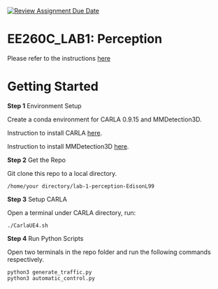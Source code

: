 [![Review Assignment Due Date](https://classroom.github.com/assets/deadline-readme-button-22041afd0340ce965d47ae6ef1cefeee28c7c493a6346c4f15d667ab976d596c.svg)](https://classroom.github.com/a/w3FoW0fO)
# EE260C_LAB1: Perception

Please refer to the instructions [here](https://docs.google.com/document/d/1BvQ9ztEvxDwsHv-RWEy2EOA7kdAonzdkbJIuQSB1nJI/edit?usp=sharing)

# Getting Started

**Step 1** Environment Setup

Create a conda environment for CARLA 0.9.15 and MMDetection3D. 

Instruction to install CARLA [here](https://carla.readthedocs.io/en/latest/start_quickstart/).

Instruction to install MMDetection3D [here](https://github.com/open-mmlab/mmdetection3d).

**Step 2** Get the Repo

Git clone this repo to a local directory. 
```
/home/your directory/lab-1-perception-EdisonL99
```
**Step 3** Setup CARLA

Open a terminal under CARLA directory, run:
```
./CarlaUE4.sh
```

**Step 4** Run Python Scripts

Open two terminals in the repo folder and run the following commands respectively. 
```
python3 generate_traffic.py
python3 automatic_control.py
```
